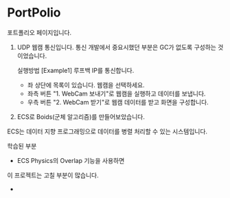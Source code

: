 # PortPolio

포트폴리오 페이지입니다.

1. UDP 웹캠 통신입니다.
통신 개발에서 중요시했던 부분은 GC가 없도록 구성하는 것이었습니다.
    
    실행방법
    [Example1] 루프백 IP를 통신합니다.
     - 좌 상단에 목록이 있습니다. 웹캠을 선택하세요.
     - 좌측 버튼 "1. WebCam 보내기"로 웹캠을 실행하고 데이터를 보냅니다.
     - 우측 버튼 "2. WebCam 받기"로 웹캠 데이터를 받고 화면을 구성합니다.

2. ECS로 Boids(군체 알고리즘)를 만들어보았습니다.

ECS는 데이터 지향 프로그래밍으로 데이터를 병렬 처리할 수 있는 시스템입니다.

학습된 부분

 - ECS Physics의 Overlap 기능을 사용하면 

이 프로젝트는 고칠 부분이 많습니다.

 - 
